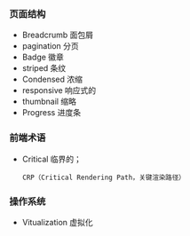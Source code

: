 ### 页面结构

- Breadcrumb  面包屑
- pagination 分页
- Badge  徽章
- striped 条纹
- Condensed 浓缩
- responsive 响应式的
- thumbnail 缩略
- Progress 进度条



### 前端术语

- Critical 临界的；   

  ```
  CRP（Critical Rendering Path，关键渲染路径）
  ```



### 操作系统

- Vitualization 虚拟化